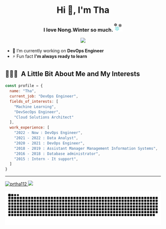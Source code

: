 <h1 align="center">Hi 👋, I'm Tha</h1>
<h3 align="center">I love Nong.Winter so much.<img height="30" src="https://github.com/prtha112/prtha112/blob/main/snowflake.gif?raw=true"/></h3>
<p align="center">
  <img height="200" src="https://github.com/prtha112/prtha112/blob/main/winter_gif.gif?raw=true"/>
</p>

- 🔭 I’m currently working on **DevOps Engineer**
- ⚡ Fun fact **I'm always ready to learn**

<h2> 👨🏻‍💻 &nbsp;A Little Bit About Me and My Interests</h2>


```javascript
const profile = {
  name: "Tha",
  current_job: "DevOps Engineer",
  fields_of_interests: [
    "Machine Learning",
    "DevSecOps Engineer",
    "Cloud Solutions Architect"
  ],
  work_experience: [
    "2022 - Now : DevOps Engineer",
    "2021 - 2022 : Data Analyst",
    "2020 - 2021 : DevOps Engineer",
    "2018 - 2019 : Assistant Manager Management Information Systems",
    "2016 - 2018 : Database administrator",
    "2015 : Intern - It support",
  ]
}
```

--- 

<a href="https://github.com/prtha112">
  <img height="180em" src="https://github-readme-stats.vercel.app/api?username=prtha112&theme=outrun&show_icons=true&locale=en" alt="prtha112" />
  <img height="180em" src="https://github-readme-stats.vercel.app/api/top-langs/?username=prtha112&theme=outrun&layout=compact" />
</a>

![Snake animation](https://raw.githubusercontent.com/prtha112/prtha112/output/github-contribution-grid-snake.svg)
